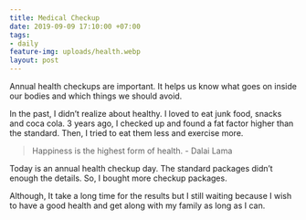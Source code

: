 ```yaml
---
title: Medical Checkup
date: 2019-09-09 17:10:00 +07:00
tags:
- daily
feature-img: uploads/health.webp
layout: post
---
```


Annual health checkups are important. It helps us know what goes on inside our bodies and which things we should avoid.

In the past, I didn’t realize about healthy. I loved to eat junk food, snacks and coca cola. 3 years ago, I checked up and found a fat factor higher than the standard. Then, I tried to eat them less and exercise more.

> Happiness is the highest form of health. - Dalai Lama

Today is an annual health checkup day. The standard packages didn’t enough the details. So, I bought more checkup packages.

Although, It take a long time for the results but I still waiting because I wish to have a good health and get along with my family as long as I can.